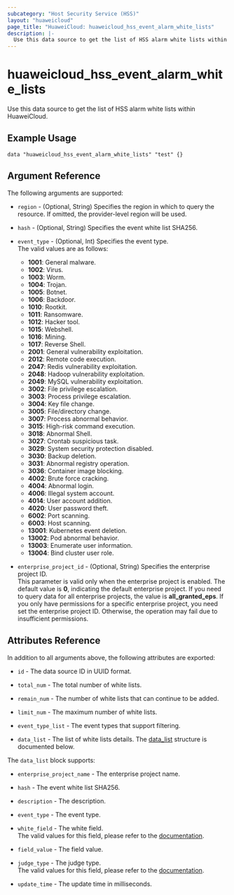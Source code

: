 ```yaml
---
subcategory: "Host Security Service (HSS)"
layout: "huaweicloud"
page_title: "HuaweiCloud: huaweicloud_hss_event_alarm_white_lists"
description: |-
  Use this data source to get the list of HSS alarm white lists within HuaweiCloud.
---
```

# huaweicloud_hss_event_alarm_white_lists

Use this data source to get the list of HSS alarm white lists within HuaweiCloud.

## Example Usage

```hcl
data "huaweicloud_hss_event_alarm_white_lists" "test" {}
```

## Argument Reference

The following arguments are supported:

* `region` - (Optional, String) Specifies the region in which to query the resource.
  If omitted, the provider-level region will be used.

* `hash` - (Optional, String) Specifies the event white list SHA256.

* `event_type` - (Optional, Int) Specifies the event type.  
  The valid values are as follows:
  + **1001**: General malware.
  + **1002**: Virus.
  + **1003**: Worm.
  + **1004**: Trojan.
  + **1005**: Botnet.
  + **1006**: Backdoor.
  + **1010**: Rootkit.
  + **1011**: Ransomware.
  + **1012**: Hacker tool.
  + **1015**: Webshell.
  + **1016**: Mining.
  + **1017**: Reverse Shell.
  + **2001**: General vulnerability exploitation.
  + **2012**: Remote code execution.
  + **2047**: Redis vulnerability exploitation.
  + **2048**: Hadoop vulnerability exploitation.
  + **2049**: MySQL vulnerability exploitation.
  + **3002**: File privilege escalation.
  + **3003**: Process privilege escalation.
  + **3004**: Key file change.
  + **3005**: File/directory change.
  + **3007**: Process abnormal behavior.
  + **3015**: High-risk command execution.
  + **3018**: Abnormal Shell.
  + **3027**: Crontab suspicious task.
  + **3029**: System security protection disabled.
  + **3030**: Backup deletion.
  + **3031**: Abnormal registry operation.
  + **3036**: Container image blocking.
  + **4002**: Brute force cracking.
  + **4004**: Abnormal login.
  + **4006**: Illegal system account.
  + **4014**: User account addition.
  + **4020**: User password theft.
  + **6002**: Port scanning.
  + **6003**: Host scanning.
  + **13001**: Kubernetes event deletion.
  + **13002**: Pod abnormal behavior.
  + **13003**: Enumerate user information.
  + **13004**: Bind cluster user role.

* `enterprise_project_id` - (Optional, String) Specifies the enterprise project ID.  
  This parameter is valid only when the enterprise project is enabled.
  The default value is **0**, indicating the default enterprise project.
  If you need to query data for all enterprise projects, the value is **all_granted_eps**.
  If you only have permissions for a specific enterprise project, you need set the enterprise project ID. Otherwise,
  the operation may fail due to insufficient permissions.

## Attributes Reference

In addition to all arguments above, the following attributes are exported:

* `id` - The data source ID in UUID format.

* `total_num` - The total number of white lists.

* `remain_num` - The number of white lists that can continue to be added.

* `limit_num` - The maximum number of white lists.

* `event_type_list` - The event types that support filtering.

* `data_list` - The list of white lists details.
  The [data_list](#data_list_struct) structure is documented below.

<a name="data_list_struct"></a>
The `data_list` block supports:

* `enterprise_project_name` - The enterprise project name.

* `hash` - The event white list SHA256.

* `description` - The description.

* `event_type` - The event type.

* `white_field` - The white field.  
  The valid values for this field, please refer to the [documentation](https://support.huaweicloud.com/intl/en-us/api-hss2.0/ListAlarmWhiteList.html).

* `field_value` - The field value.

* `judge_type` - The judge type.  
  The valid values for this field, please refer to the [documentation](https://support.huaweicloud.com/intl/en-us/api-hss2.0/ListAlarmWhiteList.html).

* `update_time` - The update time in milliseconds.
